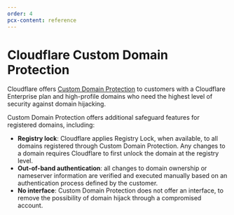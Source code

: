 ```yaml
---
order: 4
pcx-content: reference
---
```


# Cloudflare Custom Domain Protection

Cloudflare offers [Custom Domain Protection](https://www.cloudflare.com/products/registrar/custom-domain-protection/) to customers with a Cloudflare Enterprise plan and high-profile domains who need the highest level of security against domain hijacking.

Custom Domain Protection offers additional safeguard features for registered domains, including:

* **Registry lock**: Cloudflare applies Registry Lock, when available, to all domains registered through Custom Domain Protection. Any changes to a domain requires Cloudflare to first unlock the domain at the registry level.
* **Out-of-band authentication**: all changes to domain ownership or nameserver information are verified and executed manually based on an authentication process defined by the customer.
* **No interface**: Custom Domain Protection does not offer an interface, to remove the possibility of domain hijack through a compromised account.